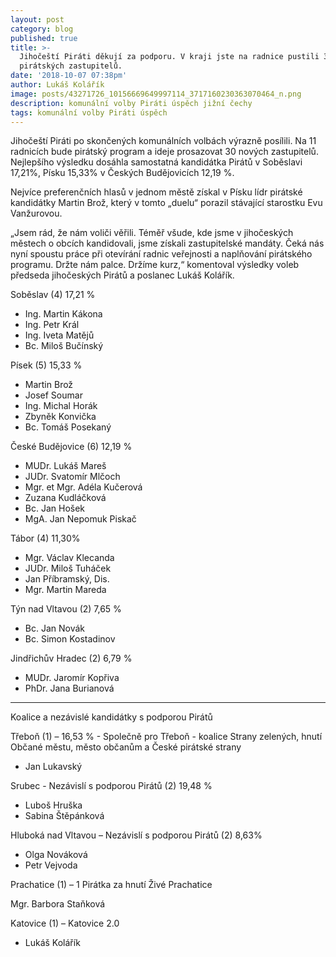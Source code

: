 ```yaml
---
layout: post
category: blog
published: true
title: >-
  Jihočeští Piráti děkují za podporu. V kraji jste na radnice pustili 30
  pirátských zastupitelů.
date: '2018-10-07 07:38pm'
author: Lukáš Kolářík
image: posts/43271726_10156669649997114_3717160230363070464_n.png
description: komunální volby Piráti úspěch jižní čechy
tags: komunální volby Piráti úspěch
---
```

Jihočeští Piráti po skončených komunálních volbách výrazně posílili. Na 11 radnicích bude pirátský program a ideje prosazovat 30 nových zastupitelů. Nejlepšího výsledku dosáhla samostatná kandidátka Pirátů v Soběslavi 17,21%, Písku 15,33% v Českých Budějovicích 12,19 %. 

Nejvíce preferenčních hlasů v jednom městě získal v Písku lídr pirátské kandidátky Martin Brož, který v tomto „duelu“ porazil stávající starostku Evu Vanžurovou.

„Jsem rád, že nám voliči věřili. Téměř všude, kde jsme v jihočeských městech o obcích kandidovali, jsme získali zastupitelské mandáty. Čeká nás nyní spoustu práce při otevírání radnic veřejnosti a naplňování pirátského programu. Držte nám palce. Držíme kurz,“ komentoval výsledky voleb předseda jihočeských Pirátů a poslanec Lukáš Kolářík.


Soběslav (4)  17,21 %
- Ing. Martin Kákona
- Ing. Petr Král
- Ing. Iveta Matějů
- Bc. Miloš Bučínský

Písek (5)    15,33 %
- Martin Brož
- Josef Soumar
- Ing. Michal Horák
- Zbyněk Konvička
- Bc. Tomáš Posekaný

České Budějovice (6)   12,19 %
- MUDr. Lukáš Mareš
- JUDr. Svatomír Mlčoch
- Mgr. et Mgr. Adéla Kučerová
- Zuzana Kudláčková
- Bc. Jan Hošek
- MgA. Jan Nepomuk Piskač

Tábor (4)    11,30%

- Mgr. Václav Klecanda
- JUDr. Miloš Tuháček
- Jan Příbramský, Dis.
- Mgr. Martin Mareda

Týn nad Vltavou (2) 7,65 %

- Bc. Jan Novák
- Bc. Simon Kostadinov

Jindřichův Hradec (2)   6,79 %

- MUDr. Jaromír Kopřiva
- PhDr. Jana Burianová 

----------------------------------------------------------------

Koalice a nezávislé kandidátky s podporou Pirátů

Třeboň (1) – 16,53 % - Společně pro Třeboň - koalice Strany zelených, hnutí Občané městu, město občanům a České pirátské strany

- Jan Lukavský 

Srubec - Nezávislí s podporou Pirátů (2)   19,48 %

- Luboš Hruška
- Sabina Štěpánková

Hluboká nad Vltavou – Nezávislí s podporou Pirátů  (2)   8,63%

- Olga Nováková
- Petr Vejvoda

Prachatice (1) –  1 Pirátka za hnutí Živé Prachatice

Mgr. Barbora Staňková

Katovice (1) – Katovice 2.0

- Lukáš Kolářík
